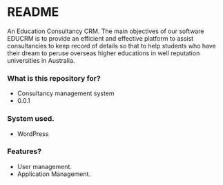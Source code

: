 # README #

An Education Consultancy CRM.
The main objectives of our software EDUCRM is to provide an efficient and effective platform to assist consultancies to keep record of details so that to help students who have their dream to peruse overseas higher educations in well reputation universities in Australia.

### What is this repository for? ###

* Consultancy management system
* 0.0.1

### System used. ###

* WordPress

### Features? ###

* User management.
* Application Management.


